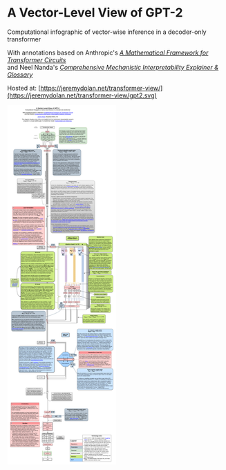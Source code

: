 # A Vector-Level View of GPT-2
Computational infographic of vector-wise inference in a decoder-only transformer  

With annotations based on Anthropic's
*[A Mathematical Framework for Transformer Circuits](https://transformer-circuits.pub/2021/framework/)*  
and Neel Nanda's
*[Comprehensive Mechanistic Interpretability Explainer & Glossary](https://dynalist.io/d/n2ZWtnoYHrU1s4vnFSAQ519J)*

Hosted at: [https://jeremydolan.net/transformer-view/](https://jeremydolan.net/transformer-view/gpt2.svg)

<a href="https://jeremydolan.net/transformer-view/gpt2.svg"><img src="assets/thumbnail.png" style="width: 50%; image-rendering: crisp-edges"></a>

